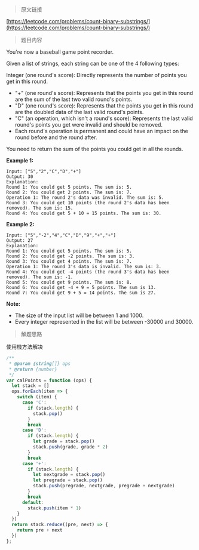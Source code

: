 > 原文链接

[https://leetcode.com/problems/count-binary-substrings/](https://leetcode.com/problems/count-binary-substrings/)
> 题目内容

You're now a baseball game point recorder.

Given a list of strings, each string can be one of the 4 following types:

Integer (one round's score): Directly represents the number of points you get in this round.
- "+" (one round's score): Represents that the points you get in this round are the sum of the last two valid round's points.
- "D" (one round's score): Represents that the points you get in this round are the doubled data of the last valid round's points.
- "C" (an operation, which isn't a round's score): Represents the last valid round's points you get were invalid and should be removed.
- Each round's operation is permanent and could have an impact on the round before and the round after.

You need to return the sum of the points you could get in all the rounds.

**Example 1:**
```
Input: ["5","2","C","D","+"]
Output: 30
Explanation: 
Round 1: You could get 5 points. The sum is: 5.
Round 2: You could get 2 points. The sum is: 7.
Operation 1: The round 2's data was invalid. The sum is: 5.  
Round 3: You could get 10 points (the round 2's data has been removed). The sum is: 15.
Round 4: You could get 5 + 10 = 15 points. The sum is: 30.
```
**Example 2:**
```
Input: ["5","-2","4","C","D","9","+","+"]
Output: 27
Explanation: 
Round 1: You could get 5 points. The sum is: 5.
Round 2: You could get -2 points. The sum is: 3.
Round 3: You could get 4 points. The sum is: 7.
Operation 1: The round 3's data is invalid. The sum is: 3.  
Round 4: You could get -4 points (the round 3's data has been removed). The sum is: -1.
Round 5: You could get 9 points. The sum is: 8.
Round 6: You could get -4 + 9 = 5 points. The sum is 13.
Round 7: You could get 9 + 5 = 14 points. The sum is 27.
```
**Note:**
- The size of the input list will be between 1 and 1000.
- Every integer represented in the list will be between -30000 and 30000.

> 解题思路

使用栈方法解决
```js
/**
 * @param {string[]} ops
 * @return {number}
 */
var calPoints = function (ops) {
  let stack = []
  ops.forEach(item => {
    switch (item) {
      case 'C':
        if (stack.length) {
          stack.pop()
        }
        break
      case 'D':
        if (stack.length) {
          let grade = stack.pop()
          stack.push(grade, grade * 2)
        }
        break
      case '+':
        if (stack.length) {
          let nextgrade = stack.pop()
          let pregrade = stack.pop()
          stack.push(pregrade, nextgrade, pregrade + nextgrade)
        }
        break
      default:
        stack.push(item * 1)
    }
  })
  return stack.reduce((pre, next) => {
    return pre + next
  })
};
```